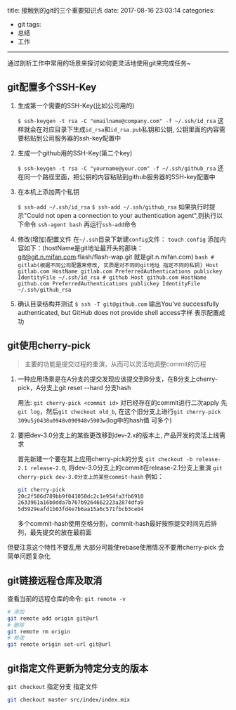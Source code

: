 title: 接触到的git的三个重要知识点
date: 2017-08-16 23:03:14
categories:
- git
tags:
- 总结
- 工作
---
通过剖析工作中常用的场景来探讨如何更灵活地使用git来完成任务~
<!-- more -->
## git配置多个SSH-Key

1. 生成第一个需要的SSH-Key(比如公司用的)

    `$ ssh-keygen -t rsa -C "emailname@company.com" -f ~/.ssh/id_rsa`
    这样就会在对应目录下生成`id_rsa`和`id_rsa.pub`私钥和公钥, 公钥里面的内容需要粘贴到公司服务器的ssh-key配置中

2. 生成一个github用的SSH-Key(第二个key)

    `$ ssh-keygen -t rsa -C "yourname@your.com" -f ~/.ssh/github_rsa`
    还在同一个路径里面，把公钥的内容粘贴到github服务器的SSH-key配置中

3. 在本机上添加两个私钥

    `$ ssh-add ~/.ssh/id_rsa`
    `$ ssh-add ~/.ssh/github_rsa`
    如果执行时提示"Could not open a connection to your authentication agent",则执行以下命令
    `ssh-agent bash` 再运行`ssh-add`命令

4. 修改(增加)配置文件
    在`~/.ssh`目录下新建`config`文件： `touch config`
    添加内容如下：(hostName是git地址最开头的那块：git@git.n.mifan.com:flash/flash-wap.git 就是git.n.mifan.com)
        ```bash
        # gitlab(根据不同公司配置来修改, 实质是对不同的git地址 指定不同的私钥)
        Host gitlab.com
            HostName gitlab.com
            PreferredAuthentications publickey
            IdentityFile ~/.ssh/id_rsa
        # github
        Host github.com
            HostName github.com
            PreferredAuthentications publickey
            IdentityFile ~/.ssh/github_rsa
        ```

5. 确认目录结构并测试
    `$ ssh -T git@github.com`
    输出You've successfully authenticated, but GitHub does not provide shell access字样 表示配置成功

## git使用cherry-pick

>主要的功能是提交过程的重演，从而可以灵活地调整commit的历程

1. 一种应用场景是在A分支的提交发现应该提交到B分支，在B分支上cherry-pick，A分支上git reset --hard 分支hash

    用法: `git cherry-pick <commit id>` 对已经存在的commit进行二次apply
    先`git log`，然后`git checkout old_b`, 在这个旧分支上进行`git cherry-pick 309u5j0438u0948v090948v5903w`(log中的hash值 可多个)

2. 要把dev-3.0分支上的某些更改移到dev-2.x的版本上, 产品开发的灵活上线需求

    首先新建一个要在其上应用cherry-pick的分支  `git checkout -b release-2.1 release-2.0`,
    将dev-3.0分支上的commit在release-2.1分支上重演 `git cherry-pick dev-3.0分支上的某些commit-hash`
    例如：
    ```bash
    git cherry-pick  
    20c2f506d789bb9f041050dc2c1e954fa3fb6910 
    2633961a16b0dda7b767b9264662223a2874dfa9 
    5d5929eafd1b03fd4e7b6aa15a6c571fbcb3ceb4
    ```
    多个commit-hash使用空格分割，commit-hash最好按照提交时间先后排列，最先提交的放在最前面

但要注意这个特性不要乱用 大部分可能使rebase使用情况不要用cherry-pick 会简单问题复杂化

## git链接远程仓库及取消

查看当前的远程仓库的命令: `git remote -v`

```bash
# 添加
git remote add origin git@url
# 删除
git remote rm origin
# 修改
git remote origin set-url git@url
```

## git指定文件更新为特定分支的版本

`git checkout` 指定分支 指定文件

```bash
git checkout master src/index/index.mix
```